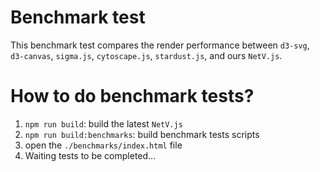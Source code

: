 # Benchmark test

This benchmark test compares the render performance between `d3-svg`, `d3-canvas`, `sigma.js`, `cytoscape.js`, `stardust.js`, and ours `NetV.js`.



# How to do benchmark tests?

1. `npm run build`: build the latest `NetV.js`
2. `npm run build:benchmarks`: build benchmark tests scripts
3. open the `./benchmarks/index.html` file
4. Waiting tests to be completed...


